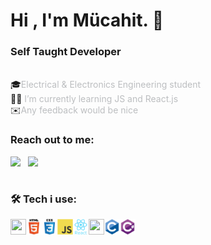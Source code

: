 <!-- <img src="https://media.giphy.com/media/3oz8xSFr4Uw7d3K0JW/source.gif" align="right" width="400" height="250"> -->
<!-- yukarıdaki gibi gif atabiliriz -->

# Hi , I'm Mücahit. :wave:

### Self Taught Developer
<!-- <img src="https://media.giphy.com/media/QNFhOolVeCzPQ2Mx85/giphy.gif" align="right" width="400" height="250"> -->
<br>
🎓<font color="#BCBEC0">Electrical & Electronics Engineering student </font>
<br>
👨‍💻
<font color="#BCBEC0">I’m currently learning JS and React.js </font>

<br>
✉️<font color="#BCBEC0">Any feedback would be nice </font>

### Reach out to me:

[<img  width="28" src="https://unpkg.com/simple-icons@v4/icons/twitter.svg" align="left" />][twitter]
[<img  width="28" src="https://unpkg.com/simple-icons@v4/icons/linkedin.svg" align="left" />][linkedin]

<br />
<br />

### 🛠 Tech i use:

<img align="left"  src="https://camo.githubusercontent.com/b3a1cdd20d0f308634ddd4598cdaa729c2d77047f51e66fa7206b9b4bac94c23/68747470733a2f2f63646e2e776f726c64766563746f726c6f676f2e636f6d2f6c6f676f732f61726475696e6f2d312e737667" width="25" height="25" />
<img align="left" src="https://raw.githubusercontent.com/devicons/devicon/master/icons/html5/html5-original-wordmark.svg" width="25" height="25" />
<img align="left" src="https://raw.githubusercontent.com/devicons/devicon/master/icons/css3/css3-original-wordmark.svg" width="25" height="25" />
<img align="left" src="https://raw.githubusercontent.com/devicons/devicon/master/icons/javascript/javascript-original.svg" width="25" height="25" />
<img align="left" src="https://raw.githubusercontent.com/devicons/devicon/master/icons/react/react-original-wordmark.svg" width="25" height="25" />
<img align="left" src="https://camo.githubusercontent.com/fbfcb9e3dc648adc93bef37c718db16c52f617ad055a26de6dc3c21865c3321d/68747470733a2f2f7777772e766563746f726c6f676f2e7a6f6e652f6c6f676f732f6769742d73636d2f6769742d73636d2d69636f6e2e737667" width="25" height="25" />
<img align="left" src="https://raw.githubusercontent.com/devicons/devicon/master/icons/c/c-original.svg" width="25" height="25" />
<img align="left" src="https://raw.githubusercontent.com/devicons/devicon/master/icons/csharp/csharp-original.svg" width="25" height="25" />
<br/>
<br />

[twitter]: https://twitter.com/mcahitkya?lang=tr
[linkedin]: https://www.linkedin.com/in/mucahittkaya/
